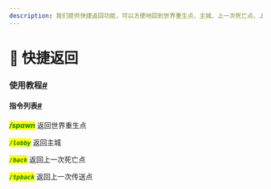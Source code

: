 ```yaml
---
description: 我们提供快捷返回功能，可以方便地回到世界重生点、主城、上一次死亡点、上一次传送点
---
```


# 🚀 快捷返回

### 使用教程[#](https://doc.ultitools.ultikits.com/function/kuai-jie-fan-hui.html#%E4%BD%BF%E7%94%A8%E6%95%99%E7%A8%8B) <a href="#shi-yong-jiao-cheng" id="shi-yong-jiao-cheng"></a>

#### 指令列表[#](https://doc.ultitools.ultikits.com/function/kuai-jie-fan-hui.html#%E6%8C%87%E4%BB%A4%E5%88%97%E8%A1%A8) <a href="#zhi-ling-lie-biao" id="zhi-ling-lie-biao"></a>

_<mark style="color:green;">**/spawn**</mark>_ 返回世界重生点

_<mark style="color:green;">**`/lobby`**</mark>_ 返回主城

_<mark style="color:green;">**`/back`**</mark>_ 返回上一次死亡点

_<mark style="color:green;">**`/tpback`**</mark>_ 返回上一次传送点
